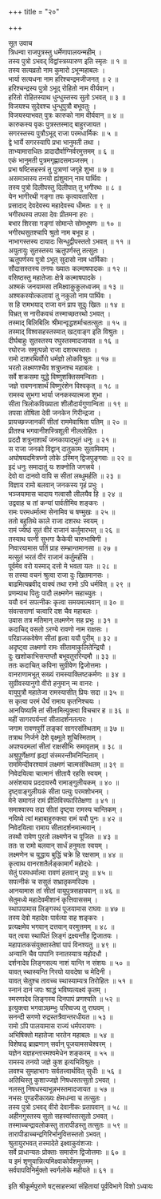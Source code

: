 +++
title = "२०"

+++

सूत उवाच  
त्रिधन्वा राजपुत्रस्तु धर्मेणापालयन्महीम् ।  
तस्य पुत्रो ऽभवद् विद्वांस्त्रय्यारुण इति स्मृतः ॥ १ ॥  
तस्य सत्यव्रतो नाम कुमारो ऽभून्महाबलः ।  
भार्या सत्यधना नाम हरिश्चन्द्रमजीजनत् ॥ २ ॥  
हरिश्चन्द्रस्य पुत्रो ऽभूद् रोहितो नाम वीर्यवान् ।  
हरितो रोहितस्याथ धुन्धुस्तस्य सुतो ऽभवत् ॥ ३ ॥  
विजयश्च सुदेवश्च धुन्धुपुत्रौ बभूवतुः ।  
विजयस्याभवत् पुत्रः कारुको नाम वीर्यवान् ॥ ४ ॥  
कारुकस्य वृकः पुत्रस्तस्माद् बाहुरजायत ।  
सगरस्तस्य पुत्रौऽभूद् राजा परमधार्मिकः ॥ ५ ॥  
द्वे भार्ये सगरस्यापि प्रभा भानुमती तथा ।  
ताभ्यामाराधितः प्रादादौर्वाग्निर्वरमुत्तमम् ॥ ६ ॥  
एकं भानुमती पुत्रमगृह्णादसमञ्जसम् ।  
प्रभा षष्टिसहस्त्रं तु पुत्राणां जगृहे शुभा ॥ ७ ॥  
असमञ्सस्य तनयो ह्यंशुमान् नाम पार्थिवः ।  
तस्य पुत्रो दिलीपस्तु दिलीपात् तु भगीरथः ॥ ८ ॥  
येन भागीरथी गङ्गा तपः कृत्वावतारिता ।  
प्रसादाद् देवदेवस्य महादेवस्य धीमतः ॥ ९ ॥  
भगीरथस्य तपसा देवः प्रीतमना हरः ।  
बभार शिरसा गङ्गां सोमान्ते सोमभूषणः ॥ १० ॥  
भगीरथसुतश्चापि श्रुतो नाम बभूव ह ।  
नाभागस्तस्य दायादः सिन्धुद्वीपस्ततो ऽभवत् ॥ ११ ॥  
अयुतायुः सुतस्तस्य ऋतुपर्णस्तु तत्सुतः ।  
ऋतुपर्णस्य पुत्रो ऽभूत् सुदासो नाम धार्मिकाः ।  
सौदासस्तस्य तनयः ख्यातः कल्माषपादकः ॥ १२ ॥  
वसिष्ठस्तु महातेजाः क्षेत्रे कल्माषपादके ।  
अश्मकं जनयामसा तमिक्ष्वाकुकुलध्वजम् ॥ १३ ॥  
अश्मकस्योत्कलायां तु नकुलो नाम पार्थिवः ।  
स हि रामभयाद् राजा वनं प्राप सुदुः खितः ॥ १४ ॥  
विभ्रत् स नारीकवचं तस्माच्छतरथो ऽभवत् ।  
तस्माद् बिलिबिलिः श्रीमान्वृद्धशर्माचतत्सुतः ॥ १५ ॥  
तस्माद् विश्वसहस्तस्मात् खट्वाङ्ग इति विश्रुतः ।  
दीर्घबाहुः सुतस्तस्य रघुस्तस्मादजायत ॥ १६ ॥  
रघोरजः समुत्पन्नो राजा दशरथस्ततः ।  
रामो दाशरथिर्वोरो धर्मज्ञो लोकविश्रुतः ॥ १७ ॥  
भरतो लक्ष्मणश्चैव शत्रुघ्नश्च महाबलः ।  
सर्वे शक्रसमा युद्धे विष्णुशक्तिसमन्विताः ।  
जज्ञे रावणनाशार्थं विष्णुरंशेन विश्वकृत् ॥ १८ ॥  
रामस्य सुभगा भार्या जनकस्यात्मजा शुभा ।  
सीता त्रिलोकविख्याता शीलौदार्यगुणान्विता ॥ १९ ॥  
तपसा तोषिता देवी जनकेन गिरीन्द्रजा ।  
प्रायच्छज्जानकीं सीतां राममेवाश्रिता पतिम् ॥ २० ॥  
प्रीतश्च भगवानीशस्त्रिशूली नीललोहितः ।  
प्रददौ शत्रुनाशार्थं जनकायाद्भुतं धनुः ॥ २१ ॥  
स राजा जनको विद्वान् दातुकामः सुतामिमाम् ।  
अघोषयदमित्रघ्नो लोके ऽस्मिन् द्विजपुङ्गवाः ॥ २२ ॥  
इदं धनुः समादातुं यः शक्नोति जगत्त्रये ।  
देवो वा दानवो वापि स सीतां लब्धुमर्हति ॥ २३ ॥  
विज्ञाय रामो बलवान् जनकस्य गृहं प्रभुः ।  
भञ्जयामास चादाय गत्वासौ लीलयैव हि ॥ २४ ॥  
उद्ववाह च तां कन्यां पार्वतीमिव शङ्करः ।  
रामः परमधर्मात्मा सेनामिव च षण्मुखः ॥ २५ ॥  
ततो बहुतिथे काले राजा दशरथः स्वयम् ।  
रामं ज्येष्ठं सुतं वीरं राजानं कर्तुमारभत् ॥ २६ ॥  
तस्याथ पत्नी सुभगा कैकेयी चारुभाषिणी ।  
निवारयामास पतिं प्राह सम्भ्रान्तमानसा ॥ २७ ॥  
मत्सुतं भरतं वीरं राजानं कर्तुमर्हसि ।  
पूर्वमेव वरो यस्माद् दत्तो मे भवता यतः ॥ २८ ॥  
स तस्या वचनं श्रुत्वा राजा दुः खितमानसः ।  
बाढमित्यब्रवीद् वाक्यं तथा रामो ऽपि धर्मवित् ॥ २९ ॥  
प्रणम्याथ पितुः पादौ लक्ष्मणेन सहाच्युतः ।  
ययौ वनं सपत्नीकः कृत्वा समयमात्मवान् ॥ ३० ॥  
संवत्सराणां चत्वारि दश चैव महाबलः ।  
उवास तत्र मतिमान् लक्ष्मणेन सह प्रभुः ॥ ३१ ॥  
कदाचिद् वसतो ऽरण्ये रावणो नाम राक्षसः ।  
परिव्राजकवेषेण सीतां हृत्वा ययौ पुरीम् ॥ ३२ ॥  
अदृष्ट्वा लक्ष्मणो रामः सीतामाकुलितेन्द्रियौ ।  
दुः खशोकाभिसन्तप्तौ बभूवतुररिन्दमौ ॥ ३३ ॥  
ततः कदाचित् कपिना सुग्रीवेण द्विजोत्तमाः ।  
वानराणामभूत् सख्यं रामस्याक्लिष्टकर्मणः ॥ ३४ ॥  
सुग्रीवस्यानुगो वीरो हनुमान् न्म वानरः ।  
वायुपुत्रौ महातेजा रामस्यासीत् प्रियः सदा ॥ ३५ ॥  
स कृत्वा परमं धैर्यं रामाय कृतनिश्चयः ।  
आनयिष्यामि तां सीतामित्युक्त्वा विचचार ह ॥ ३६ ॥  
महीं सागरपर्यन्तां सीतादर्शनतत्परः ।  
जगाम रावणपुरीं लङ्कां सागरसंस्थिताम् ॥ ३७ ॥  
तत्राथ निर्जने देशे वृक्ष्मूले शुचिस्मिताम् ।  
अपश्यदमलां सीतां राक्षसीभिः समावृताम् ॥ ३८ ॥  
अश्रुपूर्णेक्षणां हृद्यां संस्मरन्तीमनिन्दिताम् ।  
राममिन्दीवरश्यामं लक्ष्मणं चात्मसंस्थितम् ॥ ३९ ॥  
निवेदयित्वा चात्मानं सीतायै रहसि स्वयम् ।  
असंशयाय प्रददावस्यै रामाङ्गुलीयकम् ॥ ४० ॥  
दृष्ट्वाङ्गुलीयकं सीता पत्युः परमशोभनम् ।  
मेने समागतं रामं प्रीतिविस्फारितेक्षणा ॥ ४१ ॥  
समाश्वास्य तदा सीतां दृष्ट्वा रामस्य चान्तिकम् ।  
नयिष्ये त्वां महाबाहुरुक्त्वा रामं ययौ पुनः ॥ ४२ ॥  
निवेदयित्वा रामाय सीतादर्शनमात्मवान् ।  
तस्थौ रामेण पुरतो लक्ष्मणेन च पूजितः ॥ ४३ ॥  
ततः स रामो बलवान् सार्धं हनुमता स्वयम् ।  
लक्ष्मणेन च युद्धाय बुद्धिं चक्रे हि रक्षसाम् ॥ ४४ ॥  
कृत्वाथ वानरशतैर्लङ्कामार्गं महोदधेः ।  
सेतुं परमधर्मात्मा रावणं हतवान् प्रभुः ॥ ४५ ॥  
सपत्नीकं च ससुतं सभ्रातृकमरिदमः ।  
आनयामास तां सीतां वायुपुत्रसहायवान् ॥ ४६ ॥  
सेतुमध्ये महादेवमीशानं कृत्तिवाससम् ।  
स्थापयामास लिङ्गस्थं पूजयामास राघवः ॥ ४७ ॥  
तस्य देवो महादेवः पार्वत्या सह शङ्करः ।  
प्रत्यक्षमेव भगवान् दत्तवान् वरमुत्तमम् ॥ ४८ ॥  
यत् त्वया स्थापितं लिङ्गं द्रक्ष्यन्तीह द्विजातयः ।  
महापातकसंयुक्तास्तेषां पापं विनश्यतु ॥ ४९ ॥  
अन्यानि चैव पापानि स्नातस्यात्र महोदधौ ।  
दर्शनादेव लिङ्गसल्य नाशं यान्ति न संशयः ॥ ५० ॥  
यावत् स्थास्यन्ति गिरयो यावदेषा च मेदिनी ।  
यावत् सेतुश्च तावच्च स्थास्याम्यत्र तिरोहितः ॥ ५१ ॥  
स्नानं दानं जपः श्राद्धं भविष्यत्यक्ष्यं कृतम् ।  
स्मरणादेव लिङ्गस्य दिनपापं प्रणश्यति ॥ ५२ ॥  
इत्युक्त्वा भगवाञ्छम्भुः परिष्वज्य तु राघवम् ।  
सनन्दी सगणो रुद्रस्तत्रैवान्तरधीयत ॥ ५३ ॥  
रामो ऽपि पालयामास राज्यं धर्मपरायणः ।  
अभिषिक्तो महातेजा भरतेन महाबलः ॥ ५४ ॥  
विशेषाढ् ब्राह्मणान् सर्वान् पूजयामसचेश्वरम् ।  
यज्ञेन यज्ञहन्तारमश्वमेधेन शङ्करम् ॥ ५५ ॥  
रामस्य तनयो जज्ञे कुश इत्यभिविश्रुतः ।  
लवश्च सुमहाभागः सर्वतत्त्वार्थवित् सुधीः ॥ ५६ ॥  
अतिथिस्तु कुशाज्जज्ञे निषधस्तत्सुतो ऽभवत् ।  
नलस्तु निषधस्याभून्नभस्तमादजायत ॥ ५७ ॥  
नभसः पुण्डरीकाख्यः क्षेमधन्वा च तत्सुतः ।  
तस्य पुत्रो ऽभवद् वीरो देवानीकः प्रतापवान् ॥ ५८ ॥  
अहीनगुस्तस्य सुतो सहस्वांस्तत्सुतो ऽभवत् ।  
तस्माच्चन्द्रावलोकस्तु तारापीडस्तु तत्सुतः ॥ ५९ ॥  
तारापीडाच्चन्द्रगिरिर्भानुवित्तस्ततो ऽभवत् ।  
श्रुतायुरभवत् तस्मादेते इक्ष्वाकुवंशजाः ।  
सर्वे प्राधान्यतः प्रोक्ताः समासेन द्विजोत्तमाः ॥ ६० ॥  
य इमं शृणुयान्नित्यमिक्ष्वाकोर्वंशमुत्तमम् ।  
सर्वपापविनिर्मुक्तो स्वर्गलोके महीयते ॥ ६१ ॥  
    
इति श्रीकूर्मपुराणे षट्साहस्त्र्यां संहितायां पूर्वविभागे विशो ऽध्यायः

